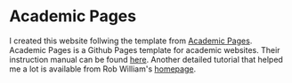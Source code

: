 # Academic Pages

I created this website follwing the template from [Academic Pages](https://github.com/academicpages/academicpages.github.io). Academic Pages is a Github Pages template for academic websites. Their instruction manual can be found [here](https://academicpages.github.io/). Another detailed tutorial that helped me a lot is available from Rob William's [homepage](https://jayrobwilliams.com/posts/2020/06/academic-website/).
